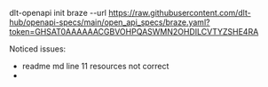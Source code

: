 dlt-openapi init braze --url https://raw.githubusercontent.com/dlt-hub/openapi-specs/main/open_api_specs/braze.yaml?token=GHSAT0AAAAAACGBVOHPQASWMN2OHDILCVTYZSHE4RA

Noticed issues:
- readme md line 11 resources not correct
- 
